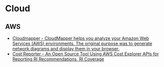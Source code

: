 # Cloud

## AWS

- [Cloudmapper - CloudMapper helps you analyze your Amazon Web Services (AWS) environments. The original purpose was to generate network diagrams and display them in your browser.](https://github.com/duo-labs/cloudmapper)
- [Cost Reporter - An Open Source Tool Using AWS Cost Explorer APIs for Reporting RI Recommendations, RI Coverage](https://github.com/fittedcloud/costreporter)
